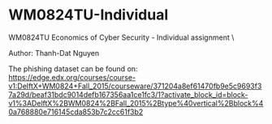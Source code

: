 # WM0824TU-Individual
WM0824TU Economics of Cyber Security - Individual assignment \\

Author: Thanh-Dat Nguyen

The phishing dataset can be found on: 
https://edge.edx.org/courses/course-v1:DelftX+WM0824+Fall_2015/courseware/371204a8ef61470fb9e5c9693f37a29d/beaf31bdc9014defb167356aa1ce1fc3/1?activate_block_id=block-v1%3ADelftX%2BWM0824%2BFall_2015%2Btype%40vertical%2Bblock%40a768880e716145cda853b7c2cc61f3b2
